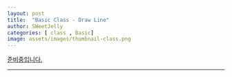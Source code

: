```yaml
---
layout: post
title:  "Basic Class - Draw Line"
author: SWeetJelly
categories: [ class , Basic]
image: assets/images/thumbnail-class.png
---
```


[준비중입니다.][go to home]

---

[go to home]: {{baseurl.site}}/home/